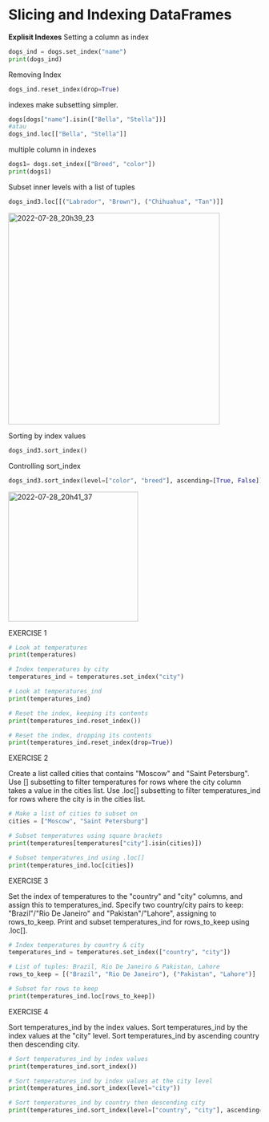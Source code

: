 # Slicing and Indexing DataFrames

**Explisit Indexes**
Setting a column as index
```python 
dogs_ind = dogs.set_index("name")
print(dogs_ind)
```
Removing Index 
```python 
dogs_ind.reset_index(drop=True)
```
indexes make subsetting simpler. 
```python
dogs[dogs["name"].isin(["Bella", "Stella"])]
#atau 
dogs_ind.loc[["Bella", "Stella"]]
```
multiple column in indexes
```python 
dogs1= dogs.set_index(["Breed", "color"])
print(dogs1)
```
Subset inner levels with a list of tuples
```python 
dogs_ind3.loc[[("Labrador", "Brown"), ("Chihuahua", "Tan")]]
```
<img width="422" alt="2022-07-28_20h39_23" src="https://user-images.githubusercontent.com/87213160/181519356-ed24a4eb-b51e-46e1-bf2c-d9a995704ef4.png">

Sorting by index values 
```python 
dogs_ind3.sort_index()
```
Controlling sort_index
```python 
dogs_ind3.sort_index(level=["color", "breed"], ascending=[True, False])
```
<img width="259" alt="2022-07-28_20h41_37" src="https://user-images.githubusercontent.com/87213160/181519839-8bc47720-a9ab-4b40-99f4-59b47d4cc80d.png">

EXERCISE 1
```python 
# Look at temperatures
print(temperatures)

# Index temperatures by city
temperatures_ind = temperatures.set_index("city")

# Look at temperatures_ind
print(temperatures_ind)

# Reset the index, keeping its contents
print(temperatures_ind.reset_index())

# Reset the index, dropping its contents
print(temperatures_ind.reset_index(drop=True))
```

EXERCISE 2 

Create a list called cities that contains "Moscow" and "Saint Petersburg".
Use [] subsetting to filter temperatures for rows where the city column takes a value in the cities list.
Use .loc[] subsetting to filter temperatures_ind for rows where the city is in the cities list.
```python 
# Make a list of cities to subset on
cities = ["Moscow", "Saint Petersburg"]

# Subset temperatures using square brackets
print(temperatures[temperatures["city"].isin(cities)])

# Subset temperatures_ind using .loc[]
print(temperatures_ind.loc[cities])
```

EXERCISE 3

Set the index of temperatures to the "country" and "city" columns, and assign this to temperatures_ind.
Specify two country/city pairs to keep: "Brazil"/"Rio De Janeiro" and "Pakistan"/"Lahore", assigning to rows_to_keep.
Print and subset temperatures_ind for rows_to_keep using .loc[].

```python 
# Index temperatures by country & city
temperatures_ind = temperatures.set_index(["country", "city"])

# List of tuples: Brazil, Rio De Janeiro & Pakistan, Lahore
rows_to_keep = [("Brazil", "Rio De Janeiro"), ("Pakistan", "Lahore")]

# Subset for rows to keep
print(temperatures_ind.loc[rows_to_keep])
```

EXERCISE 4

Sort temperatures_ind by the index values.
Sort temperatures_ind by the index values at the "city" level.
Sort temperatures_ind by ascending country then descending city.

```python
# Sort temperatures_ind by index values
print(temperatures_ind.sort_index())

# Sort temperatures_ind by index values at the city level
print(temperatures_ind.sort_index(level="city"))

# Sort temperatures_ind by country then descending city
print(temperatures_ind.sort_index(level=["country", "city"], ascending=[True, False]))
```

